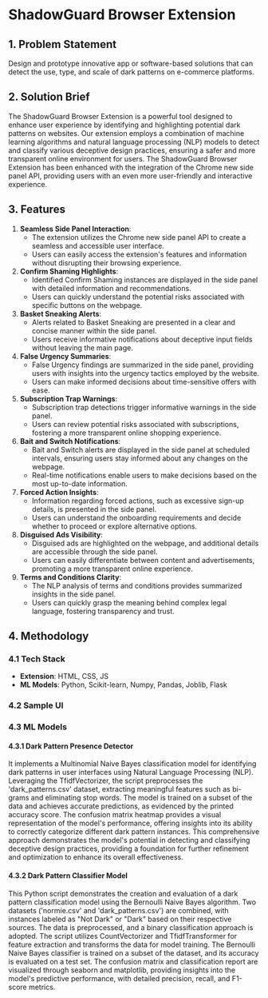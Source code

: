 # ShadowGuard Browser Extension

## 1. Problem Statement
Design and prototype innovative app or software-based solutions that can detect the use, type, and scale of dark patterns on e-commerce platforms.

## 2. Solution Brief
The ShadowGuard Browser Extension is a powerful tool designed to enhance user experience by identifying and highlighting potential dark patterns on websites. Our extension employs a combination of machine learning algorithms and natural language processing (NLP) models to detect and classify various deceptive design practices, ensuring a safer and more transparent online environment for users. The ShadowGuard Browser Extension has been enhanced with the integration of the Chrome new side panel API, providing users with an even more user-friendly and interactive experience.

## 3. Features
1. **Seamless Side Panel Interaction**:
   - The extension utilizes the Chrome new side panel API to create a seamless and accessible user interface.
   - Users can easily access the extension's features and information without disrupting their browsing experience.
2. **Confirm Shaming Highlights**:
   - Identified Confirm Shaming instances are displayed in the side panel with detailed information and recommendations.
   - Users can quickly understand the potential risks associated with specific buttons on the webpage.
3. **Basket Sneaking Alerts**:
   - Alerts related to Basket Sneaking are presented in a clear and concise manner within the side panel.
   - Users receive informative notifications about deceptive input fields without leaving the main page.
4. **False Urgency Summaries**:
   - False Urgency findings are summarized in the side panel, providing users with insights into the urgency tactics employed by the website.
   - Users can make informed decisions about time-sensitive offers with ease.
5. **Subscription Trap Warnings**:
   - Subscription trap detections trigger informative warnings in the side panel.
   - Users can review potential risks associated with subscriptions, fostering a more transparent online shopping experience.
6. **Bait and Switch Notifications**:
   - Bait and Switch alerts are displayed in the side panel at scheduled intervals, ensuring users stay informed about any changes on the webpage.
   - Real-time notifications enable users to make decisions based on the most up-to-date information.
7. **Forced Action Insights**:
   - Information regarding forced actions, such as excessive sign-up details, is presented in the side panel.
   - Users can understand the onboarding requirements and decide whether to proceed or explore alternative options.
8. **Disguised Ads Visibility**:
   - Disguised ads are highlighted on the webpage, and additional details are accessible through the side panel.
   - Users can easily differentiate between content and advertisements, promoting a more transparent online experience.
9. **Terms and Conditions Clarity**:
   - The NLP analysis of terms and conditions provides summarized insights in the side panel.
   - Users can quickly grasp the meaning behind complex legal language, fostering transparency and trust.

## 4. Methodology
### 4.1 Tech Stack
- **Extension**: HTML, CSS, JS
- **ML Models**: Python, Scikit-learn, Numpy, Pandas, Joblib, Flask

### 4.2 Sample UI


### 4.3 ML Models
#### 4.3.1 Dark Pattern Presence Detector
It implements a Multinomial Naive Bayes classification model for identifying dark patterns in user interfaces using Natural Language Processing (NLP). Leveraging the TfidfVectorizer, the script preprocesses the 'dark_patterns.csv' dataset, extracting meaningful features such as bi-grams and eliminating stop words. The model is trained on a subset of the data and achieves accurate predictions, as evidenced by the printed accuracy score. The confusion matrix heatmap provides a visual representation of the model's performance, offering insights into its ability to correctly categorize different dark pattern instances. This comprehensive approach demonstrates the model's potential in detecting and classifying deceptive design practices, providing a foundation for further refinement and optimization to enhance its overall effectiveness.

#### 4.3.2 Dark Pattern Classifier Model
This Python script demonstrates the creation and evaluation of a dark pattern classification model using the Bernoulli Naive Bayes algorithm. Two datasets ('normie.csv' and 'dark_patterns.csv') are combined, with instances labeled as "Not Dark" or "Dark" based on their respective sources. The data is preprocessed, and a binary classification approach is adopted. The script utilizes CountVectorizer and TfidfTransformer for feature extraction and transforms the data for model training. The Bernoulli Naive Bayes classifier is trained on a subset of the dataset, and its accuracy is evaluated on a test set. The confusion matrix and classification report are visualized through seaborn and matplotlib, providing insights into the model's predictive performance, with detailed precision, recall, and F1-score metrics.